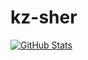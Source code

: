 # kz-sher
[![GitHub Stats](https://github-readme-stats.vercel.app/api?username=kz-sher)](https://github.com/anuraghazra/github-readme-stats)
